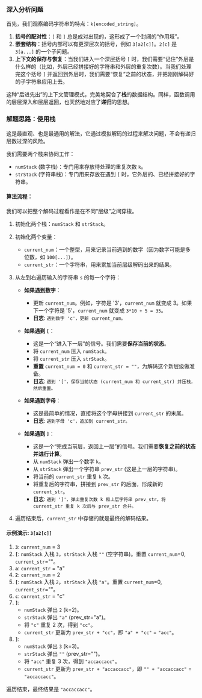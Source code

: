 ### 深入分析问题

首先，我们观察编码字符串的特点：`k[encoded_string]`。

1.  **括号的配对性**：`[` 和 `]` 总是成对出现的，这形成了一个封闭的“作用域”。
2.  **嵌套结构**：括号内部可以有更深层次的括号，例如 `3[a2[c]]`。`2[c]` 是 `3[a...]` 的一个子问题。
3.  **上下文的保存与恢复**：当我们进入一个深层括号 `[` 时，我们需要“记住”外层是什么样的（比如，外层已经拼接好的字符串和外层的重复次数）。当我们处理完这个括号 `]` 并返回到外层时，我们需要“恢复”之前的状态，并把刚刚解码好的子字符串应用上去。

这种“后进先出”的上下文管理模式，完美地契合了**栈**的数据结构。同样，函数调用的层层深入和层层返回，也天然地对应了**递归**的思想。

### 解题思路：使用栈

这是最直观、也是最通用的解法，它通过模拟解码的过程来解决问题，不会有递归层数过深的风险。

我们需要两个栈来协同工作：

*   `numStack` (数字栈)：专门用来存放待处理的重复次数 `k`。
*   `strStack` (字符串栈)：专门用来存放在遇到 `[` 时，它外层的、已经拼接好的字符串。

#### 算法流程：

我们可以把整个解码过程看作是在不同“层级”之间穿梭。

1.  初始化两个栈：`numStack` 和 `strStack`。
2.  初始化两个变量：
    *   `current_num`：一个整型，用来记录当前遇到的数字（因为数字可能是多位数，如 `100[...]`）。
    *   `current_str`：一个字符串，用来累加当前层级解码出来的结果。
3.  从左到右遍历输入的字符串 `s` 的每一个字符：

    *   **如果遇到数字**：
        *   更新 `current_num`。例如，字符是 '3'，`current_num` 就变成 3。如果下一个字符是 '5'，`current_num` 就变成 `3*10 + 5 = 35`。
        *   **日志**: `遇到数字 'c'，更新 current_num。`

    *   **如果遇到 `[`**：
        *   这是一个“进入下一层”的信号。我们需要**保存当前的状态**。
        *   将 `current_num` 压入 `numStack`。
        *   将 `current_str` 压入 `strStack`。
        *   **重置** `current_num = 0` 和 `current_str = ""`，为解码这个新层级做准备。
        *   **日志**: `遇到 '['，保存当前状态 (current_num 和 current_str) 并压栈，然后重置。`

    *   **如果遇到字母**：
        *   这是最简单的情况，直接将这个字母拼接到 `current_str` 的末尾。
        *   **日志**: `遇到字母 'c'，追加到 current_str。`

    *   **如果遇到 `]`**：
        *   这是一个“完成当前层，返回上一层”的信号。我们需要**恢复之前的状态并进行计算**。
        *   从 `numStack` 弹出一个数字 `k`。
        *   从 `strStack` 弹出一个字符串 `prev_str` (这是上一层的字符串)。
        *   将当前的 `current_str` 重复 `k` 次。
        *   将重复后的字符串，拼接到 `prev_str` 的后面，形成新的 `current_str`。
        *   **日志**: `遇到 ']'，弹出重复次数 k 和上层字符串 prev_str。将 current_str 重复 k 次后与 prev_str 合并。`

4.  遍历结束后，`current_str` 中存储的就是最终的解码结果。

#### 示例演示: `3[a2[c]]`

1.  **`3`**: `current_num` = 3
2.  **`[`**: `numStack` 入栈 `3`，`strStack` 入栈 `""` (空字符串)。重置 `current_num`=0, `current_str`=""。
3.  **`a`**: `current_str` = "a"
4.  **`2`**: `current_num` = 2
5.  **`[`**: `numStack` 入栈 `2`，`strStack` 入栈 `"a"`。重置 `current_num`=0, `current_str`=""。
6.  **`c`**: `current_str` = "c"
7.  **`]`**:
    *   `numStack` 弹出 `2` (k=2)。
    *   `strStack` 弹出 `"a"` (prev_str="a")。
    *   将 `"c"` 重复 2 次，得到 `"cc"`。
    *   `current_str` 更新为 `prev_str + "cc"`，即 `"a" + "cc"` = `"acc"`。
8.  **`]`**:
    *   `numStack` 弹出 `3` (k=3)。
    *   `strStack` 弹出 `""` (prev_str="")。
    *   将 `"acc"` 重复 3 次，得到 `"accaccacc"`。
    *   `current_str` 更新为 `prev_str + "accaccacc"`，即 `"" + "accaccacc"` = `"accaccacc"`。

遍历结束，最终结果是 `"accaccacc"`。

